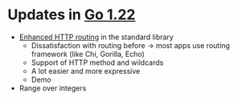 # Updates in [Go 1.22](https://tip.golang.org/doc/go1.22)
* [Enhanced HTTP routing](https://go.dev/blog/routing-enhancements) in the standard library
  * Dissatisfaction with routing before -> most apps use routing framework (like Chi, Gorilla, Echo) 
  * Support of HTTP method and wildcards
  * A lot easier and more expressive
  * Demo
* Range over integers
